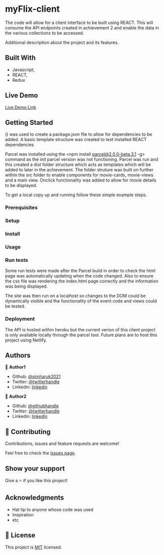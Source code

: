# myFlix-client

The code will allow for a client interface to be built using REACT.  This will consume the API endpoints created in achievement 2 and enable the data in the various collections to be accessed.

Additional description about the project and its features.

## Built With

- Javascript,
- REACT,
- Redux

## Live Demo

[Live Demo Link](https://livedemo.com)


## Getting Started
(<npm init>) was used to create a package.json file to allow for dependencies to be added.
A basic template structure was created to test installed REACT dependencies 

Parcel was installed using the <npm install parcel@2.0.0-beta.3.1 -g> command as the init parcel version was not functioning.
Parcel was run and this created a dist folder structure which acts as templates which will be added to later in the achievement.
The folder struture was built on further within the src folder to enable components for movie-cards, movie-views and a main view.
Onclick functionality was added to allow for movie details to be displayed.

To get a local copy up and running follow these simple example steps.

### Prerequisites

### Setup

### Install

### Usage

### Run tests
Some run tests were made after the Parcel build in order to check the html page was automatically updating when the code changed.  Also to ensure the css file was rendering the index.html page correctly and the information was being displayed. 

The site was then run on a localhost so changes to the DOM could be dynamically visible and the functionality of the event code and views could be tested.

### Deployment
The API is hosted within heroku but the current verion of this client project is only available locally through the parcel tool. Future plans are to host this project using Netlify.


## Authors

👤 **Author1**

- Github: [@simharuk2021](https://github.com/simharuk2021/myFlix-client.git)
- Twitter: [@twitterhandle](https://twitter.com/twitterhandle)
- Linkedin: [linkedin](https://linkedin.com/linkedinhandle)

👤 **Author2**

- Github: [@githubhandle](https://github.com/githubhandle)
- Twitter: [@twitterhandle](https://twitter.com/twitterhandle)
- Linkedin: [linkedin](https://linkedin.com/linkedinhandle)

## 🤝 Contributing

Contributions, issues and feature requests are welcome!

Feel free to check the [issues page](issues/).

## Show your support

Give a ⭐️ if you like this project!

## Acknowledgments

- Hat tip to anyone whose code was used
- Inspiration
- etc

## 📝 License

This project is [MIT](lic.url) licensed.

